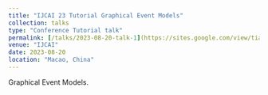 ```yaml
---
title: "IJCAI 23 Tutorial Graphical Event Models"
collection: talks
type: "Conference Tutorial talk"
permalink: [/talks/2023-08-20-talk-1](https://sites.google.com/view/tiangao/tutorials )
venue: "IJCAI"
date: 2023-08-20
location: "Macao, China"
---
```


Graphical Event Models.
